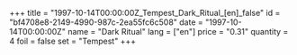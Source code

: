 +++
title = "1997-10-14T00:00:00Z_Tempest_Dark_Ritual_[en]_false"
id = "bf4708e8-2149-4990-987c-2ea55fc6c508"
date = "1997-10-14T00:00:00Z"
name = "Dark Ritual"
lang = ["en"]
price = "0.31"
quantity = 4
foil = false
set = "Tempest"
+++
